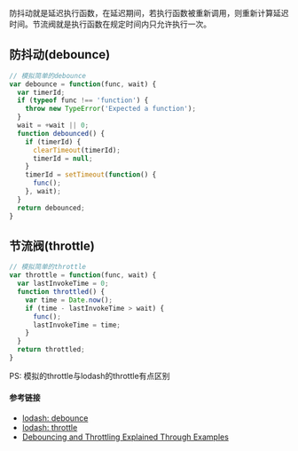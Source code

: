 防抖动就是延迟执行函数，在延迟期间，若执行函数被重新调用，则重新计算延迟时间。节流阀就是执行函数在规定时间内只允许执行一次。  

## 防抖动(debounce)

```js
// 模拟简单的debounce
var debounce = function(func, wait) {
  var timerId;
  if (typeof func !== 'function') {
    throw new TypeError('Expected a function');
  }
  wait = +wait || 0;
  function debounced() {
    if (timerId) {
      clearTimeout(timerId);
      timerId = null;
    }
    timerId = setTimeout(function() {
      func();
    }, wait);
  }
  return debounced;
}
```

## 节流阀(throttle)

```js
// 模拟简单的throttle
var throttle = function(func, wait) {
  var lastInvokeTime = 0;
  function throttled() {
    var time = Date.now();
    if (time - lastInvokeTime > wait) {
      func();
      lastInvokeTime = time;
    }
  }
  return throttled;
}
```
PS: 模拟的throttle与lodash的throttle有点区别

#### 参考链接
- [lodash: debounce](https://github.com/lodash/lodash/blob/master/debounce.js)
- [lodash: throttle](https://github.com/lodash/lodash/blob/master/throttle.js)
- [Debouncing and Throttling Explained Through Examples](https://css-tricks.com/debouncing-throttling-explained-examples/)
